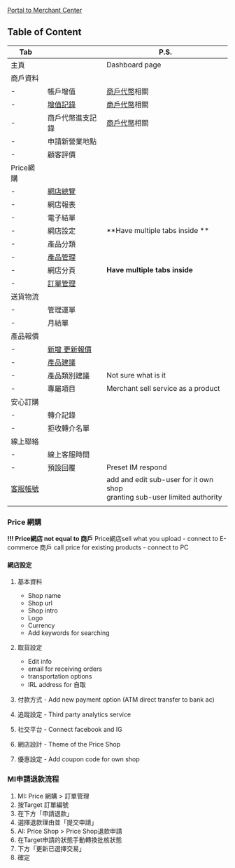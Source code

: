 [Portal to Merchant Center](https://uat.price.com.hk/merchant-center/index.php)
## Table of Content 

| Tab             |                         | P.S.                                                                         |
| --------------- | ----------------------- | ---------------------------------------------------------------------------- |
| 主頁              |                         | Dashboard page                                                               |
| 商戶資料            |                         |                                                                              |
| -               | 帳戶增值                    | [商戶代幣](商戶代幣.md)相關                                                            |
| -               | [增值記錄](增值記錄.md)            | [商戶代幣](商戶代幣.md)相關                                                            |
| -               | 商戶代幣進支記錄                | [商戶代幣](商戶代幣.md)相關                                                            |
| -               | 申請新營業地點                 |                                                                              |
| -               | 顧客評價                    |                                                                              |
| Price網購         |                         |                                                                              |
| -               | [網店總覽](網店總覽.md)         |                                                                              |
| -               | 網店報表                    |                                                                              |
| -               | 電子結單                    |                                                                              |
| -               | 網店設定                    | **Have multiple tabs inside **                                               |
| -               | 產品分類                    |                                                                              |
| -               | [產品管理](產品管理.md)         |                                                                              |
| -               | 網店分頁                    | **Have multiple tabs inside**                                                |
| -               | [訂單管理](訂單管理.md)         |                                                                              |
| 送貨物流            |                         |                                                                              |
| -               | 管理運單                    |                                                                              |
| -               | 月結單                     |                                                                              |
| 產品報價            |                         |                                                                              |
| -               | [新增 更新報價](新增%20更新報價.md) |                                                                              |
| -               | [產品建議](產品建議.md)         |                                                                              |
| -               | 產品類別建議                  | Not sure what is it                                                          |
| -               | 專屬項目                    | Merchant sell service as a product                                           |
| 安心訂購            |                         |                                                                              |
| -               | 轉介記錄                    |                                                                              |
| -               | 拒收轉介名單                  |                                                                              |
| 線上聯絡            |                         |                                                                              |
| -               | 線上客服時間                  |                                                                              |
| -               | 預設回覆                    | Preset IM respond                                                            |
| [客服帳號](客服帳號.md) |                         | add and edit sub-user for it own shop<br>granting sub-user limited authority |
|                 |                         |                                                                              |

### Price 網購

**!!! Price網店 not equal to 商戶**
Price網店sell what you upload - connect to E-commerce
商戶 call price for existing products - connect to PC

#### 網店設定

1. 基本資料
	- Shop name
	- Shop url
	- Shop intro
	- Logo
	- Currency
	- Add keywords for searching
1. 取貨設定
	 - Edit info
	- email for receiving orders
	- transportation options
	- IRL address for 自取

2. 付款方式 - Add new payment option (ATM direct transfer to bank ac)
3. 追蹤設定 - Third party analytics service
4. 社交平台 - Connect facebook and IG
5. 網店設計 - Theme of the Price Shop
6. 優惠設定 - Add coupon code for own shop

### MI申請退款流程

1. MI: Price 網購 > 訂單管理
2. 按Target 訂單編號
3. 在下方「申請退款」
4. 選擇退款理由並「提交申請」
5. AI: Price Shop > Price Shop退款申請
6. 在Target申請的狀態手動轉換批核狀態
7. 下方「更新已選擇交易」
8. 確定